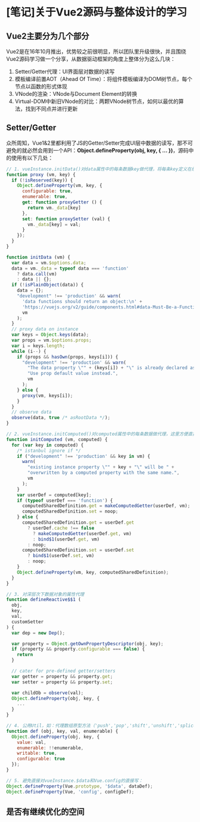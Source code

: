 # [笔记]关于Vue2源码与整体设计的学习


## Vue2主要分为几个部分

Vue2是在16年10月推出，优势较之前很明显，所以团队里升级很快，并且围绕Vue2源码学习做一个分享，从数据驱动框架的角度上整体分为这么几块：

1. Setter/Getter代理：UI界面层对数据的读写
2. 模板编译前置AOT（Ahead Of Time）：将组件模板编译为DOM树节点，每个节点以函数的形式体现
3. VNode的渲染：VNode与Document Element的转换
4. Virtual-DOM中新旧VNode的对比：两颗VNode树节点，如何以最优的算法，找到不同点并进行更新


## Setter/Getter

众所周知，Vue1&2里都利用了JS的Getter/Setter完成UI层中数据的读写，那不可避免的就必然会用到一个API：**Object.defineProperty(obj, key, { ... })**，源码中的使用有以下几处：

```javascript
// 1. vueInstance.initData()对data属性中的每条数据key做代理，将每条key定义在组件实例上
function proxy (vm, key) {
  if (!isReserved(key)) {
    Object.defineProperty(vm, key, {
      configurable: true,
      enumerable: true,
      get: function proxyGetter () {
        return vm._data[key]
      },
      set: function proxySetter (val) {
        vm._data[key] = val;
      }
    });
  }
}

function initData (vm) {
  var data = vm.$options.data;
  data = vm._data = typeof data === 'function'
    ? data.call(vm)
    : data || {};
  if (!isPlainObject(data)) {
    data = {};
    "development" !== 'production' && warn(
      'data functions should return an object:\n' +
      'https://vuejs.org/v2/guide/components.html#data-Must-Be-a-Function',
      vm
    );
  }
  // proxy data on instance
  var keys = Object.keys(data);
  var props = vm.$options.props;
  var i = keys.length;
  while (i--) {
    if (props && hasOwn(props, keys[i])) {
      "development" !== 'production' && warn(
        "The data property \"" + (keys[i]) + "\" is already declared as a prop. " +
        "Use prop default value instead.",
        vm
      );
    } else {
      proxy(vm, keys[i]);
    }
  }
  // observe data
  observe(data, true /* asRootData */);
}
```

```javascript
// 2. vueInstance.initComputed()对computed属性中的每条数据做代理，这里方便直接定义Getter，所以Setter为noop空函数；
function initComputed (vm, computed) {
  for (var key in computed) {
    /* istanbul ignore if */
    if ("development" !== 'production' && key in vm) {
      warn(
        "existing instance property \"" + key + "\" will be " +
        "overwritten by a computed property with the same name.",
        vm
      );
    }
    var userDef = computed[key];
    if (typeof userDef === 'function') {
      computedSharedDefinition.get = makeComputedGetter(userDef, vm);
      computedSharedDefinition.set = noop;
    } else {
      computedSharedDefinition.get = userDef.get
        ? userDef.cache !== false
          ? makeComputedGetter(userDef.get, vm)
          : bind$1(userDef.get, vm)
        : noop;
      computedSharedDefinition.set = userDef.set
        ? bind$1(userDef.set, vm)
        : noop;
    }
    Object.defineProperty(vm, key, computedSharedDefinition);
  }
}
```

```javascript
// 3. 对深层次下数据对象的属性代理
function defineReactive$$1 (
  obj,
  key,
  val,
  customSetter
) {
  var dep = new Dep();

  var property = Object.getOwnPropertyDescriptor(obj, key);
  if (property && property.configurable === false) {
    return
  }

  // cater for pre-defined getter/setters
  var getter = property && property.get;
  var setter = property && property.set;

  var childOb = observe(val);
  Object.defineProperty(obj, key, {
  	...
  }
}
```

```javascript
// 4. 公用Util，如：代理数组原型方法（'push','pop','shift','unshift','splice','sort','reverse'），在数组实例修改时触发脏数据检查
function def (obj, key, val, enumerable) {
  Object.defineProperty(obj, key, {
    value: val,
    enumerable: !!enumerable,
    writable: true,
    configurable: true
  });
}
```

```javascript
// 5. 避免直接对vueInstance.$data和Vue.config的直接写：
Object.defineProperty(Vue.prototype, '$data', dataDef);
Object.defineProperty(Vue, 'config', configDef);
```





## 是否有继续优化的空间








